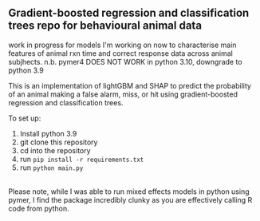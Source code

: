 ## Gradient-boosted regression and classification trees repo for behavioural animal data
work in progress for models I'm working on now to characterise main features of animal rxn time and correct response data across animal subjhects.
n.b. pymer4 DOES NOT WORK in python 3.10, downgrade to python 3.9 <br>

This is an implementation of lightGBM and SHAP to predict the probability of an animal making a false alarm, miss, or hit using gradient-boosted regression
and classification trees. 

To set up:
1. Install python 3.9
2. git clone this repository
3. cd into the repository
4. run `pip install -r requirements.txt`
5. run `python main.py`

<br> Please note, while I was able to run mixed effects models in python using pymer, I find the package incredibly clunky as
you are effectively calling R code from python. 
